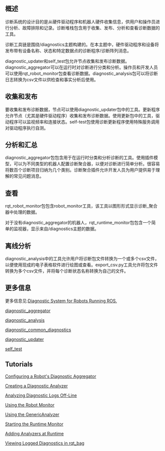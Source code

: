## 概述

诊断系统的设计目的是从硬件驱动程序和机器人硬件收集信息，供用户和操作员进行分析、故障排除和记录。诊断堆栈包含用于收集、发布、分析和查看诊断数据的工具。

诊断工具链是围绕/diagnostics主题构建的。在本主题中，硬件驱动程序和设备将发布带有设备名称、状态和特定数据点的诊断程序/诊断阵列消息。

diagnostic_updater和self_test包允许节点收集和发布诊断数据。diagnostic_aggregator可以在运行时对诊断进行分类和分析。操作员和开发人员可以使用rqt_robot_monitor包查看诊断数据。diagnostic_analysis包可以将诊断日志转换为csv文件以供检查和事实分析后使用。

##  收集和发布

要收集和发布诊断数据，节点可以使用diagnostic_updater包中的工具。更新程序允许节点（尤其是硬件驱动程序）收集和发布诊断数据。使用更新包中的工具，驱动程序可以监视频率和连接状态。self-test包使用诊断更新程序使用特殊服务调用对驱动程序执行自测。

## 分析和汇总 

diagnostic_aggregator包包含用于在运行时分类和分析诊断的工具。使用插件模型，可以为不同类型的机器人配置诊断聚合器，以便对诊断进行简单分析。很容易将数百个诊断项目归纳为几个类别。诊断聚合插件允许开发人员为用户提供易于理解的常见问题消息。

## 查看

rqt_robot_monitor包包含robot_monitor工具，该工具以图形形式显示诊断_聚合器中处理的数据。

对于没有diagnostic_aggregator的机器人，rqt_runtime_monitor包包含一个简单的监视器，显示来自/diagnostics主题的数据。

## 离线分析

diagnostic_analysis中的工具允许用户将诊断包文件转换为一个或多个csv文件，以便使用现成的电子表格软件进行绘图或查看。export_csv.py工具允许将包文件转换为多个csv文件，并将每个诊断状态名称转换为自己的文件。

## 更多信息

更多信息见:[Diagnostic System for Robots Running ROS. ](http://www.ros.org/reps/rep-0107.html)


[diagnostic_aggregator](diagnostic_aggregator.md)

[diagnostic_analysis](diagnostic_analysis.md)

[diagnostic_common_diagnostics](diagnostic_common_diagnostics.md)

[diagnostic_updater](diagnostic_updater.md)

[self_test](self_test.md)

## Tutorials

[Configuring a Robot's Diagnostic Aggregator](tutorials/tutorials_1.md)

[Creating a Diagnostic Analyzer](tutorials/tutorials_2.md)

[Analyzing Diagnostic Logs Off-Line](tutorials/tutorials_3.md)

[Using the Robot Monitor](tutorials/tutorials_4.md)

[Using the GenericAnalyzer](tutorials/tutorials_5.md)

[Starting the Runtime Monitor](tutorials/tutorials_6.md)

[Adding Analyzers at Runtime](tutorials/tutorials_7.md)

[Viewing Logged Diagnostics in rqt_bag](tutorials/tutorials_8.md)
